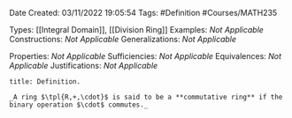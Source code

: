 <div class="topSpace"></div>

Date Created: 03/11/2022 19:05:54
Tags: #Definition #Courses/MATH235

Types: [[Integral Domain]], [[Division Ring]]
Examples: _Not Applicable_
Constructions: _Not Applicable_
Generalizations: _Not Applicable_

Properties: _Not Applicable_
Sufficiencies: _Not Applicable_
Equivalences: _Not Applicable_
Justifications: _Not Applicable_

``` ad-Definition
title: Definition.

_A ring $\tpl{R,+,\cdot}$ is said to be a **commutative ring** if the binary operation $\cdot$ commutes._

```
